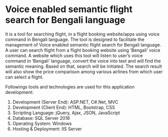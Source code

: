 # Voice enabled semantic flight search for Bengali language

It is a tool for searching flight, in a flight booking website/apps using voice command in 
Bengali language. The tool is designed to facilitate the management of Voice enabled semantic flight search for Bengali language. A user can search flight from a flight booking website using ‘Bengali’ voice command. A website which uses this tool will listen to user’s voice command in ‘Bengali’ language, convert the voice into text and will find the semantic meaning. Based on that, search will be initiated. The search result will also show the price comparison among various airlines from which user can select a flight. 

Followings tools and technologies are used for this application development:
1. Development (Server End): ASP.NET, C#.Net, MVC 
2. Development (Client End): HTML, Bootstrap, CSS
3. Scripting Language: jQuery, Ajax, JSON, JavaScript
4. Database: SQL Server 2018
5. Operating System: Windows 
6. Hosting & Deployment: IIS Server
